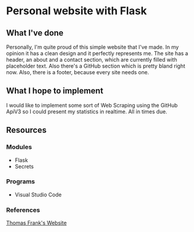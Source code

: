 # Personal website with Flask

## What I've done
Personally, I'm quite proud of this simple website that I've made. In my opinion it has a clean design and it perfectly represents me.
The site has a header, an about and a contact section, which are currently filled with placeholder text. Also there's a GitHub section which is pretty bland right now.
Also, there is a footer, because every site needs one.

## What I hope to implement
I would like to implement some sort of Web Scraping using the GitHub ApiV3 so I could present my statistics in realtime. All in times due.

## Resources
### Modules
* Flask
* Secrets

### Programs
* Visual Studio Code

### References
[Thomas Frank's Website](www.thomasjfrank.com)
